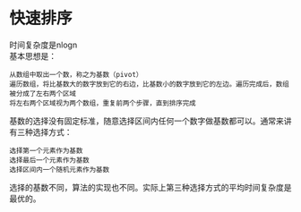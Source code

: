 # 快速排序
时间复杂度是nlogn  
基本思想是：

    从数组中取出一个数，称之为基数（pivot）
    遍历数组，将比基数大的数字放到它的右边，比基数小的数字放到它的左边。遍历完成后，数组被分成了左右两个区域
    将左右两个区域视为两个数组，重复前两个步骤，直到排序完成
基数的选择没有固定标准，随意选择区间内任何一个数字做基数都可以。通常来讲有三种选择方式：

    选择第一个元素作为基数
    选择最后一个元素作为基数
    选择区间内一个随机元素作为基数

选择的基数不同，算法的实现也不同。实际上第三种选择方式的平均时间复杂度是最优的。
